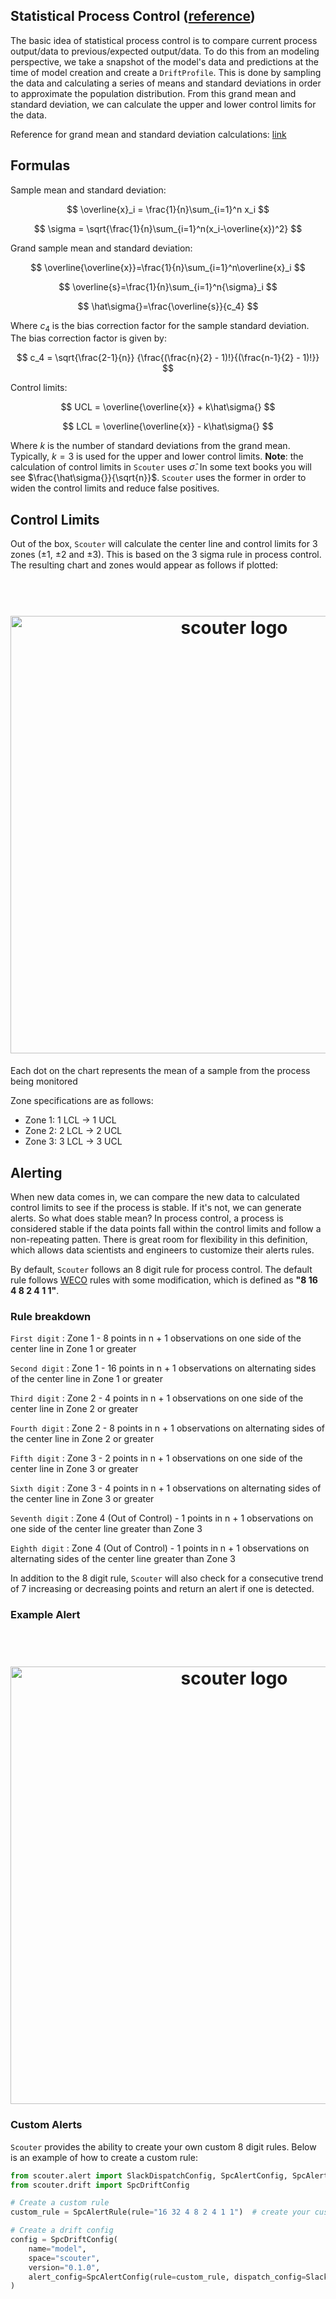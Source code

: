 ## Statistical Process Control ([reference](https://www.itl.nist.gov/div898/handbook/pmc/section1/pmc12.htm))

The basic idea of statistical process control is to compare current process output/data to previous/expected output/data. To do this from an modeling perspective, we take a snapshot of the model's data and predictions at the time of model creation and create a `DriftProfile`. This is done by sampling the data and calculating a series of means and standard deviations in order to approximate the population distribution. From this grand mean and standard deviation, we can calculate the upper and lower control limits for the data.

Reference for grand mean and standard deviation calculations: [link](https://www.itl.nist.gov/div898/handbook/pmc/section3/pmc321.htm)

## Formulas

Sample mean and standard deviation:


$$
\overline{x}_i = \frac{1}{n}\sum_{i=1}^n x_i
$$


$$
\sigma = \sqrt{\frac{1}{n}\sum_{i=1}^n(x_i-\overline{x})^2}
$$


Grand sample mean and standard deviation:

$$
\overline{\overline{x}}=\frac{1}{n}\sum_{i=1}^n\overline{x}_i
$$


$$
\overline{s}=\frac{1}{n}\sum_{i=1}^n{\sigma}_i
$$


$$
\hat\sigma{}=\frac{\overline{s}}{c_4}
$$


Where $c_4$ is the bias correction factor for the sample standard deviation. The bias correction factor is given by:


$$
c_4 = \sqrt{\frac{2-1}{n}} {\frac{(\frac{n}{2} - 1)!}{(\frac{n-1}{2} - 1)!}}
$$


Control limits:

$$
UCL = \overline{\overline{x}} + k\hat\sigma{}
$$

$$
LCL = \overline{\overline{x}} - k\hat\sigma{}
$$

Where $k$ is the number of standard deviations from the grand mean. Typically, $k=3$ is used for the upper and lower control limits.
**Note**: the calculation of control limits in `Scouter` uses $\hat\sigma{}$. In some text books you will see $\frac{\hat\sigma{}}{\sqrt{n}}$. `Scouter` uses the former in order to widen the control limits and reduce false positives.

## Control Limits

Out of the box, `Scouter` will calculate the center line and control limits for 3 zones ($\pm{1}$, $\pm{2}$ and $\pm{3}$). This is based on the 3 sigma rule in process control. The resulting chart and zones would appear as follows if plotted:

<h1 align="center">
  <br>
  <img src="../../../images/control_chart.png"  width="700"alt="scouter logo"/>
  <br>
</h1>

Each dot on the chart represents the mean of a sample from the process being monitored

Zone specifications are as follows:

- Zone 1: 1 LCL -> 1 UCL
- Zone 2: 2 LCL -> 2 UCL
- Zone 3: 3 LCL -> 3 UCL

## Alerting

When new data comes in, we can compare the new data to calculated control limits to see if the process is stable. If it's not, we can generate alerts.
So what does stable mean? In process control, a process is considered stable if the data points fall within the control limits and follow a non-repeating patten. There is great room for flexibility in this definition, which allows data scientists and engineers to customize their alerts rules.

By default, `Scouter` follows an 8 digit rule for process control. The default rule follows [WECO](https://en.wikipedia.org/wiki/Western_Electric_rules) rules with some modification, which is defined as **"8 16 4 8 2 4 1 1"**.

### Rule breakdown

`First digit`
: Zone 1 - 8 points in n + 1 observations on one side of the center line in Zone 1 or greater

`Second digit`
: Zone 1 - 16 points in n + 1 observations on alternating sides of the center line in Zone 1 or greater

`Third digit`
: Zone 2 - 4 points in n + 1 observations on one side of the center line in Zone 2 or greater

`Fourth digit`
: Zone 2 - 8 points in n + 1 observations on alternating sides of the center line in Zone 2 or greater

`Fifth digit`
: Zone 3 - 2 points in n + 1 observations on one side of the center line in Zone 3 or greater

`Sixth digit`
: Zone 3 - 4 points in n + 1 observations on alternating sides of the center line in Zone 3 or greater

`Seventh digit`
: Zone 4 (Out of Control) - 1 points in n + 1 observations on one side of the center line greater than Zone 3

`Eighth digit`
: Zone 4 (Out of Control) - 1 points in n + 1 observations on alternating sides of the center line greater than Zone 3


In addition to the 8 digit rule, `Scouter` will also check for a consecutive trend of 7 increasing or decreasing points and return an alert if one is detected.

### Example Alert

<h1 align="center">
  <br>
  <img src="../../../images/control_chart_alert.png"  width="700"alt="scouter logo"/>
  <br>
</h1>

### Custom Alerts

`Scouter` provides the ability to create your own custom 8 digit rules. Below is an example of how to create a custom rule:

```python hl_lines="6 15"
from scouter.alert import SlackDispatchConfig, SpcAlertConfig, SpcAlertRule
from scouter.drift import SpcDriftConfig

# Create a custom rule
custom_rule = SpcAlertRule(rule="16 32 4 8 2 4 1 1")  # create your custom rule here

# Create a drift config
config = SpcDriftConfig(
    name="model",
    space="scouter",
    version="0.1.0",
    alert_config=SpcAlertConfig(rule=custom_rule, dispatch_config=SlackDispatchConfig(channel="test_channel")),
)
```

